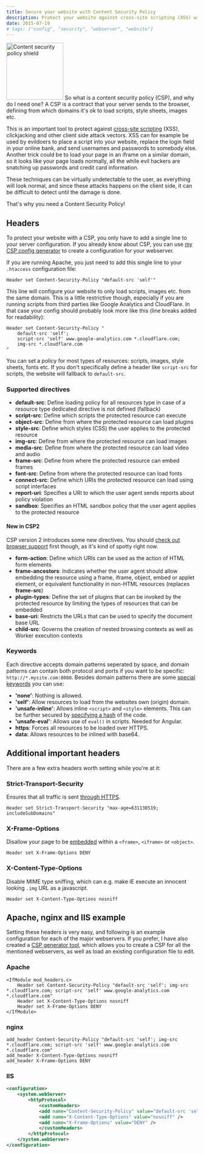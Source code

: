 ```yaml
---
title: Secure your website with Content Security Policy
description: Protect your website against cross-site scripting (XSS) with a content security policy (CSP) with a custom header in Apache, nginx or IIS.
date: 2015-07-19
# tags: ["config", "security", "webserver", "website"]
---
```


<img class="entry-image" src="/images/blog/secure-your-website-with-content-security-policy/CSP_Shield.png" srcset="/images/blog/secure-your-website-with-content-security-policy/CSP_Shield-2x.png 2x" alt="Content security policy shield" width="150" height="150"> So what is a content security policy (CSP), and why do I need one? A CSP is a contract that your server sends to the browser, defining from which domains it's ok to load scripts, style sheets, images etc.

This is an important tool to protect against [cross-site scripting](https://en.wikipedia.org/wiki/Cross-site_scripting) (XSS), clickjacking and other client side attack vectors. XSS can for example be used by evildoers to place a script into your website, replace the login field in your online bank, and send usernames and passwords to somebody else. Another trick could be to load your page in an iframe on a similar domain, so it looks like your page loads normally, all the while evil hackers are snatching up passwords and credit card information.

These techniques can be virtually undetectable to the user, as everything will look normal, and since these attacks happens on the client side, it can be difficult to detect until the damage is done.

That's why you need a Content Security Policy!

<!-- more-->

## Headers

To protect your website with a CSP, you only have to add a single line to your server configuration. If you already know about CSP, you can use [my CSP config generator](/tools/csp/) to create a configuration for your webserver.

If you are running Apache, you just need to add this single line to your `.htaccess` configuration file:

```apacheconf
Header set Content-Security-Policy "default-src 'self'"
```

This line will configure your website to only load scripts, images etc. from the same domain. This is a little restrictive though, especially if you are running scripts from third parties like Google Analytics and CloudFlare. In that case your config should probably look more like this (line breaks added for readability):

```apacheconf
Header set Content-Security-Policy "
    default-src 'self';
    script-src 'self' www.google-analytics.com *.cloudflare.com;
    img-src *.cloudflare.com
"
```

You can set a policy for most types of resources: scripts, images, style sheets, fonts etc. If you don't specifically define a header like `script-src` for scripts, the website will fallback to `default-src`.

### Supported directives

* __default-src__: Define loading policy for all resources type in case of a resource type dedicated directive is not defined (fallback)
* __script-src__: Define which scripts the protected resource can execute
* __object-src__: Define from where the protected resource can load plugins
* __style-src__: Define which styles (CSS) the user applies to the protected resource
* __img-src__: Define from where the protected resource can load images
* __media-src__: Define from where the protected resource can load video and audio
* __frame-src__: Define from where the protected resource can embed frames
* __font-src__: Define from where the protected resource can load fonts
* __connect-src__: Define which URIs the protected resource can load using script interfaces
* __report-uri__: Specifies a URI to which the user agent sends reports about policy violation
* __sandbox__: Specifies an HTML sandbox policy that the user agent applies to the protected resource

#### New in CSP2

CSP version 2 introduces some new directives. You should [check out browser support](http://caniuse.com/#feat=contentsecuritypolicy2) first though, as it's kind of spotty right now.

* __form-action__: Define which URIs can be used as the action of HTML form elements
* __frame-ancestors__: Indicates whether the user agent should allow embedding the resource using a frame, iframe, object, embed or applet element, or equivalent functionality in non-HTML resources (replaces __frame-src__)
* __plugin-types__: Define the set of plugins that can be invoked by the protected resource by limiting the types of resources that can be embedded
* __base-uri__: Restricts the URLs that can be used to specify the document base URL
* __child-src__: Governs the creation of nested browsing contexts as well as Worker execution contexts

### Keywords

Each directive accepts domain patterns seperated by space, and domain patterns can contain both protocol and ports if you want to be specific: `http://*.mysite.com:8080`. Besides domain patterns there are some [special keywords](https://developer.mozilla.org/en-US/docs/Web/Security/CSP/CSP_policy_directives#Keywords) you can use:

* __'none'__: Nothing is allowed.
* __'self'__: Allow resources to load from the websites own (origin) domain.
* __'unsafe-inline'__: Allows inline `<script>` and `<style>` elements. This can be further secured by [specifying a hash](https://www.owasp.org/index.php/Content_Security_Policy_Cheat_Sheet#Refactoring_inline_code) of the code.
* __'unsafe-eval'__: Allows use of `eval()` in scripts. Needed for Angular.
* __https__: Forces all resources to be loaded over HTTPS.
* __data:__ Allows resources to be inlined with base64.

## Additional important headers

There are a few extra headers worth setting while you're at it:

### Strict-Transport-Security

Ensures that all traffic is sent [through HTTPS](https://www.owasp.org/index.php/HTTP_Strict_Transport_Security).

```apacheconf
Header set Strict-Transport-Security "max-age=631138519; includeSubDomains"
```

### X-Frame-Options

Disallow your page to be [embedded](https://developer.mozilla.org/en-US/docs/Web/HTTP/X-Frame-Options) within a `<frame>`, `<iframe>` or `<object>`.

```apacheconf
Header set X-Frame-Options DENY
```

### X-Content-Type-Options

Disable MIME type sniffing, which can e.g. make IE execute an innocent looking `.img` URL as a javascript.

```apacheconf
Header set X-Content-Type-Options nosniff
```

## Apache, nginx and IIS example

Setting these headers is very easy, and following is an example configuration for each of the major webservers. If you prefer, I have also created a [CSP generator tool](/tools/csp/), which allows you to create a CSP for all the mentioned webservers, as well as load an existing configuration file to edit.

### Apache

```apacheconf
<IfModule mod_headers.c>
    Header set Content-Security-Policy "default-src 'self'; img-src *.cloudflare.com; script-src 'self' www.google-analytics.com *.cloudflare.com"
    Header set X-Content-Type-Options nosniff
    Header set X-Frame-Options DENY
</IfModule>
```

### nginx

```nginx
add_header Content-Security-Policy "default-src 'self'; img-src *.cloudflare.com; script-src 'self' www.google-analytics.com *.cloudflare.com"
add_header X-Content-Type-Options nosniff
add_header X-Frame-Options DENY
```

### IIS

```xml
<configuration>
    <system.webServer>
        <httpProtocol>
            <customHeaders>
            <add name="Content-Security-Policy" value="default-src 'self'; script-src 'self' www.google-analytics.com *.cloudflare.com; img-src *.cloudflare.com" />
            <add name="X-Content-Type-Options" value="nosniff" />
            <add name="X-Frame-Options" value="DENY" />
            </customHeaders>
        </httpProtocol>
    </system.webServer>
</configuration>
```
